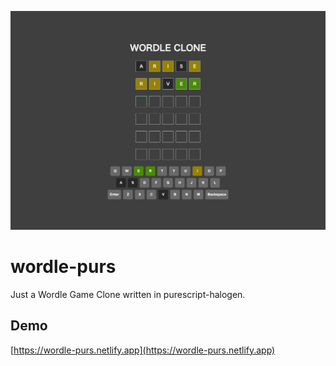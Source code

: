 
![](./docs/screenshot.png)

# wordle-purs

Just a Wordle Game Clone written in purescript-halogen.



## Demo

[https://wordle-purs.netlify.app](https://wordle-purs.netlify.app)

